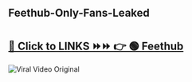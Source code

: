 
 ## Feethub-Only-Fans-Leaked

# <h2><a href="https://clipsfans.com/Feethub&ref=git">🔗 Click to LINKS ⏩⏩ 👉 🟢 Feethub </a></h2>

<a href="https://clipsfans.com/Feethub&ref=git" rel="nofollow" data-target="animated-image.originalLink"><img src="https://i.ibb.co.com/xMMVF88/686577567.gif" alt="Viral Video Original" style="max-width: 100%; display: inline-block;" data-target="animated-image.originalImage"></a>
